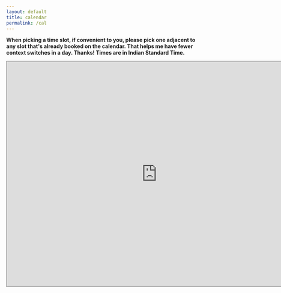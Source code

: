 ```yaml
---
layout: default
title: calendar
permalink: /cal
---
```


**When picking a time slot, if convenient to you, please pick one adjacent to any slot that's already booked on the calendar.
That helps me have fewer context switches in a day. Thanks! Times are in Indian Standard Time.**

<!---
<iframe src="https://calendar.google.com/calendar/embed?height=600&amp;wkst=1&amp;bgcolor=%23ffffff&amp;ctz=America%2FNew_York&amp;src=c2hhc2gubWl0Lm1haWxAZ21haWwuY29t&amp;color=%23039BE5&amp;title=Shashank&#39;s%20calendar&amp;mode=WEEK" style="border:solid 1px #777" width="800" height="600" frameborder="0" scrolling="no"></iframe>
--!>

<iframe src="https://calendar.google.com/calendar/embed?height=600&wkst=2&bgcolor=%23ffffff&ctz=Asia%2FKolkata&mode=WEEK&title=Shashank's%20calendar&showNav=1&showPrint=0&showCalendars=0&showTz=1&src=c2hhc2hhbmsuc3Jpa2FudEBnbWFpbC5jb20&color=%234285F4" style="border:solid 1px #777" width="800" height="600" frameborder="0" scrolling="no"></iframe>
